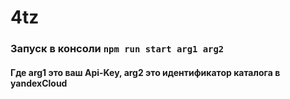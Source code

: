 # 4tz

### Запуск в консоли `npm run start arg1 arg2`
#### Где arg1 это ваш Api-Key, arg2 это идентификатор каталога в yandexCloud
